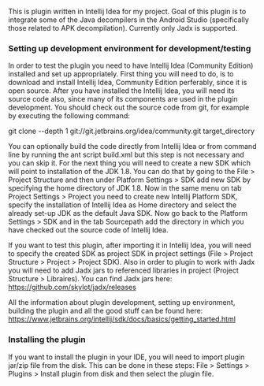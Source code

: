 This is plugin written in Intellij Idea for my project. Goal of this plugin is to integrate some of the Java decompilers in the Android Studio (specifically those related to APK decompilation). Currently only Jadx is supported.

### Setting up development environment for development/testing

In order to test the plugin you need to have Intellij Idea (Community Edition) installed and set up appropriately. First thing you will need to do, is to download and install Intellij Idea, Community Edition perferably, since it is open source. After you have installed the Intellij Idea, you will need its source code also, since many of its components are used in the plugin development. You should check out the source code from git, for example by executing the following command:

git clone --depth 1 git://git.jetbrains.org/idea/community.git target_directory

You can optionally build the code directly from Intellij Idea or from command line by running the ant script build.xml but this step is not necessary and you can skip it. For the next thing you will need to create a new SDK which will point to installation of the JDK 1.8. You can do that by going to the File > Project Structure and then under Platform Settings > SDK add new SDK by specifying the home directory of JDK 1.8. Now in the same menu on tab Project Settings > Project you need to create new Intellij Platform SDK, specify the installation of Intellij Idea as Home directory and select the already set-up JDK as the default Java SDK. Now go back to the Platform Settings > SDK and in the tab Sourcepath add the directory in which you have checked out the source code of Intellij Idea.

If you want to test this plugin, after importing it in Intellij Idea, you will need to specify the created SDK as project SDK in project settings (File > Project Structure > Project > Project SDK). Also in order to plugin to work with Jadx you will need to add Jadx jars to referenced libraries in project (Project Structure > Libraires). You can find Jadx jars here: https://github.com/skylot/jadx/releases

All the information about plugin development, setting up environment, building the plugin and all the good stuff can be found here:
https://www.jetbrains.org/intellij/sdk/docs/basics/getting_started.html

### Installing the plugin

If you want to install the plugin in your IDE, you will need to import plugin jar/zip file from the disk. This can be done in these steps: File > Settings > Plugins > Install plugin from disk and then select the plugin file.